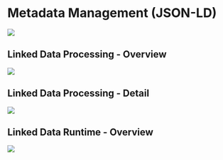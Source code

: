 # Metadata Management  (JSON-LD)

![](https://github.com/vistadataproject/documents/blob/master/images/vdp-evolution-of-data-connectivity.png)

## Linked Data Processing - Overview
![](https://github.com/vistadataproject/documents/blob/master/images/vdp-basic.png)

## Linked Data Processing - Detail
![](https://github.com/vistadataproject/documents/blob/master/images/vdp-technical.png)

## Linked Data Runtime - Overview
![](https://github.com/vistadataproject/documents/blob/master/images/vdp-introB.png)
